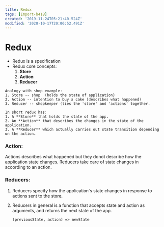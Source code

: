 ```yaml
---
title: Redux
tags: [Import-b418]
created: '2019-11-24T05:21:40.524Z'
modified: '2020-10-17T20:06:52.491Z'
---
```


# Redux
- Redux is a specification
- Redux core concepts:
  1. **Store**
  2. **Action**
  3. **Reducer**
```
Analogy with shop example:
1. Store -- shop  (holds the state of application)
2. Action -- intention to buy a cake (describes what happened)
3. Reducer -- shopkeeper (ties the 'store' and 'actions' together.

In short redux has:
1. A **Store** that holds the state of the app.
2. An **Action** that describes the changes in the state of the application.
3. A **Reducer** which actually carries out state transition depending on the action.
```
### Action:
 Actions describes what happened but they donot describe how the application state changes. Reducers take care of state changes
 in according to an action.

### Reducers:
  1. Reducers specify how the application's state changes in response to actions sent to the store.
  2. Reducers in general is a function that accepts state and action as arguments, and returns the next state of the app.
  
     `(previousState, action) => newState`
